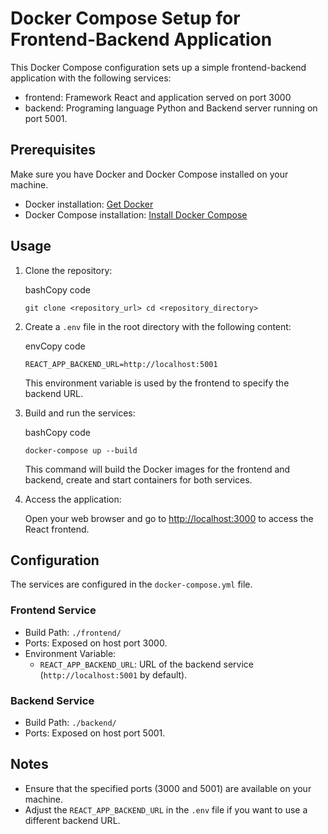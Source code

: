 Docker Compose Setup for Frontend-Backend Application
=====================================================

This Docker Compose configuration sets up a simple frontend-backend application with the following services:

-   frontend: Framework React and application served on port 3000 
-   backend: Programing language Python and Backend server running on port 5001.

Prerequisites
-------------

Make sure you have Docker and Docker Compose installed on your machine.

-   Docker installation: [Get Docker](https://docs.docker.com/get-docker/)
-   Docker Compose installation: [Install Docker Compose](https://docs.docker.com/compose/install/)

Usage
-----

1.  Clone the repository:

    bashCopy code

    `git clone <repository_url>
    cd <repository_directory>`

2.  Create a `.env` file in the root directory with the following content:

    envCopy code

    `REACT_APP_BACKEND_URL=http://localhost:5001`

    This environment variable is used by the frontend to specify the backend URL.

3.  Build and run the services:

    bashCopy code

    `docker-compose up --build`

    This command will build the Docker images for the frontend and backend, create and start containers for both services.

4.  Access the application:

    Open your web browser and go to [http://localhost:3000](http://localhost:3000/) to access the React frontend.

Configuration
-------------

The services are configured in the `docker-compose.yml` file.

### Frontend Service

-   Build Path: `./frontend/`
-   Ports: Exposed on host port 3000.
-   Environment Variable:
    -   `REACT_APP_BACKEND_URL`: URL of the backend service (`http://localhost:5001` by default).

### Backend Service

-   Build Path: `./backend/`
-   Ports: Exposed on host port 5001.

Notes
-----

-   Ensure that the specified ports (3000 and 5001) are available on your machine.
-   Adjust the `REACT_APP_BACKEND_URL` in the `.env` file if you want to use a different backend URL.
